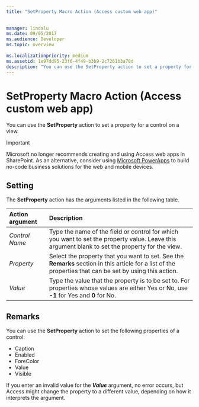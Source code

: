 ```yaml
---
title: "SetProperty Macro Action (Access custom web app)"
 
 
manager: lindalu
ms.date: 09/05/2017
ms.audience: Developer
ms.topic: overview
  
ms.localizationpriority: medium
ms.assetid: 1e97dd95-23f6-4f49-b3b9-2c7261b3a70d
description: "You can use the SetProperty action to set a property for a control on a view."
---
```


# SetProperty Macro Action (Access custom web app)

You can use the **SetProperty** action to set a property for a control on a view.
  
> [!IMPORTANT]
> Microsoft no longer recommends creating and using Access web apps in SharePoint. As an alternative, consider using [Microsoft PowerApps](https://powerapps.microsoft.com/) to build no-code business solutions for the web and mobile devices.
  
## Setting

The **SetProperty** action has the arguments listed in the following table.
  
|**Action argument**|**Description**|
|:-----|:-----|
| _Control Name_ <br/> |Type the name of the field or control for which you want to set the property value. Leave this argument blank to set the property for the view. |
| _Property_ <br/> |Select the property that you want to set. See the **Remarks** section in this article for a list of the properties that can be set by using this action. |
| _Value_ <br/> |Type the value that the property is to be set to. For properties whose values are either Yes or No, use **-1** for Yes and **0** for No. |

## Remarks

You can use the **SetProperty** action to set the following properties of a control:
  
- Caption
- Enabled
- ForeColor
- Value
- Visible

If you enter an invalid value for the ***Value*** argument, no error occurs, but Access might change the property to a different value, depending on how it interprets the argument.
  